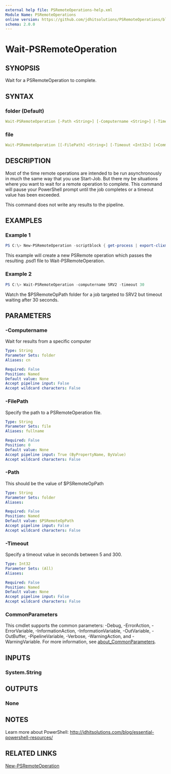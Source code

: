 ```yaml
---
external help file: PSRemoteOperations-help.xml
Module Name: PSRemoteOperations
online version: https://github.com/jdhitsolutions/PSRemoteOperations/blob/master/docs/Wait-PSRemoteOperation.md
schema: 2.0.0
---
```


# Wait-PSRemoteOperation

## SYNOPSIS

Wait for a PSRemoteOperation to complete.

## SYNTAX

### folder (Default)

```yaml
Wait-PSRemoteOperation [-Path <String>] [-Computername <String>] [-Timeout <Int32>] [<CommonParameters>]
```

### file

```yaml
Wait-PSRemoteOperation [[-FilePath] <String>] [-Timeout <Int32>] [<CommonParameters>]
```

## DESCRIPTION

Most of the time remote operations are intended to be run asynchronously in much the same way that you use Start-Job. But there my be situations where you want to wait for a remote operation to complete. This command will pause your PowerShell prompt until the job completes or a timeout value has been exceeded.

This command does not write any results to the pipeline.

## EXAMPLES

### Example 1

```powershell
PS C:\> New-PSRemoteOperation -scriptblock { get-process | export-clixml c:\shared\proc.xml} -computername SRV1 -passthru | Wait-PSRemoteOperation
```

This example will create a new PSRemote operation which passes the resulting .psd1 file to Wait-PSRemoteOperation.

### Example 2

```powershell
PS C:\> Wait-PSRemoteOperation -computername SRV2 -timeout 30
```

Watch the $PSRemoteOpPath folder for a job targeted to SRV2 but timeout waiting after 30 seconds.

## PARAMETERS

### -Computername

Wait for results from a specific computer

```yaml
Type: String
Parameter Sets: folder
Aliases: cn

Required: False
Position: Named
Default value: None
Accept pipeline input: False
Accept wildcard characters: False
```

### -FilePath

Specify the path to a PSRemoteOperation file.

```yaml
Type: String
Parameter Sets: file
Aliases: fullname

Required: False
Position: 0
Default value: None
Accept pipeline input: True (ByPropertyName, ByValue)
Accept wildcard characters: False
```

### -Path

This should be the value of $PSRemoteOpPath

```yaml
Type: String
Parameter Sets: folder
Aliases:

Required: False
Position: Named
Default value: $PSRemoteOpPath
Accept pipeline input: False
Accept wildcard characters: False
```

### -Timeout

Specify a timeout value in seconds between 5 and 300.

```yaml
Type: Int32
Parameter Sets: (All)
Aliases:

Required: False
Position: Named
Default value: None
Accept pipeline input: False
Accept wildcard characters: False
```

### CommonParameters

This cmdlet supports the common parameters: -Debug, -ErrorAction, -ErrorVariable, -InformationAction, -InformationVariable, -OutVariable, -OutBuffer, -PipelineVariable, -Verbose, -WarningAction, and -WarningVariable. For more information, see [about_CommonParameters](http://go.microsoft.com/fwlink/?LinkID=113216).

## INPUTS

### System.String

## OUTPUTS

### None

## NOTES

Learn more about PowerShell:
http://jdhitsolutions.com/blog/essential-powershell-resources/

## RELATED LINKS

[New-PSRemoteOperation](./New-PSRemoteOperation.md)
